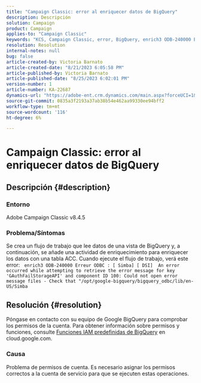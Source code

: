 ```yaml
---
title: "Campaign Classic: error al enriquecer datos de BigQuery"
description: Descripción
solution: Campaign
product: Campaign
applies-to: "Campaign Classic"
keywords: "KCS, Campaign Classic, error, BigQuery, enrich3 ODB-240000 Error ODBC"
resolution: Resolution
internal-notes: null
bug: false
article-created-by: Victoria Barnato
article-created-date: "8/21/2023 6:05:58 PM"
article-published-by: Victoria Barnato
article-published-date: "8/25/2023 6:02:01 PM"
version-number: 1
article-number: KA-22687
dynamics-url: "https://adobe-ent.crm.dynamics.com/main.aspx?forceUCI=1&pagetype=entityrecord&etn=knowledgearticle&id=7d771c5f-4d40-ee11-bdf3-6045bd0065b6"
source-git-commit: 0835a3f2193a37ab38b54e462aa99330ee94bff2
workflow-type: tm+mt
source-wordcount: '116'
ht-degree: 6%

---
```


# Campaign Classic: error al enriquecer datos de BigQuery

## Descripción {#description}


### Entorno

Adobe Campaign Classic v8.4.5



### Problema/Síntomas

Se crea un flujo de trabajo que lee datos de una vista de BigQuery y, a continuación, se añade una actividad de enriquecimiento para enriquecer los datos con una tabla ACC. Cuando ejecute el flujo de trabajo, verá este error:  
`enrich3 ODB-240000 Erreur ODBC : [ Simba] [ DSI]  An error occurred while attempting to retrieve the error message for key 'GAuthFailStorageAPI' and component ID 100: Could not open error message files - Check that "/opt/google-bigquery/bigquery_odbc/lib/en-US/Simba`


## Resolución {#resolution}


Póngase en contacto con su equipo de Google BigQuery para comprobar los permisos de la cuenta. Para obtener información sobre permisos y funciones, consulte [Funciones IAM predefinidas de BigQuery](https://cloud.google.com/bigquery/docs/access-control#bigquery) en cloud.google.com.

### <b>Causa</b>

Problema de permisos de cuenta. Es necesario asignar los permisos correctos a la cuenta de servicio para que se ejecuten estas operaciones.
